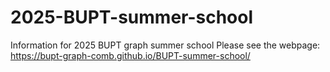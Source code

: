 # 2025-BUPT-summer-school
Information for 2025 BUPT graph summer school
Please see the webpage: https://bupt-graph-comb.github.io/BUPT-summer-school/

